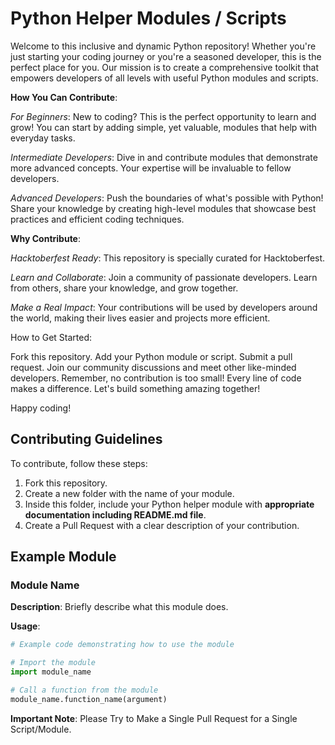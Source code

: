 # Python Helper Modules / Scripts

Welcome to this inclusive and dynamic Python repository! Whether you're just starting your coding journey or you're a seasoned developer, this is the perfect place for you. Our mission is to create a comprehensive toolkit that empowers developers of all levels with useful Python modules and scripts.

**How You Can Contribute**:

_For Beginners_: New to coding? This is the perfect opportunity to learn and grow! You can start by adding simple, yet valuable, modules that help with everyday tasks.

_Intermediate Developers_: Dive in and contribute modules that demonstrate more advanced concepts. Your expertise will be invaluable to fellow developers.

_Advanced Developers_: Push the boundaries of what's possible with Python! Share your knowledge by creating high-level modules that showcase best practices and efficient coding techniques.

**Why Contribute**:

_Hacktoberfest Ready_: This repository is specially curated for Hacktoberfest.

_Learn and Collaborate_: Join a community of passionate developers. Learn from others, share your knowledge, and grow together.

_Make a Real Impact_: Your contributions will be used by developers around the world, making their lives easier and projects more efficient.

How to Get Started:

Fork this repository.
Add your Python module or script.
Submit a pull request.
Join our community discussions and meet other like-minded developers.
Remember, no contribution is too small! Every line of code makes a difference. Let's build something amazing together!

Happy coding!

## Contributing Guidelines

To contribute, follow these steps:

1. Fork this repository.
2. Create a new folder with the name of your module.
3. Inside this folder, include your Python helper module with **appropriate documentation including README.md file**.
4. Create a Pull Request with a clear description of your contribution.

## Example Module

### Module Name

**Description**: Briefly describe what this module does.

**Usage**:

```python
# Example code demonstrating how to use the module

# Import the module
import module_name

# Call a function from the module
module_name.function_name(argument)
```

**Important Note**: Please Try to Make a Single Pull Request for a Single Script/Module.
